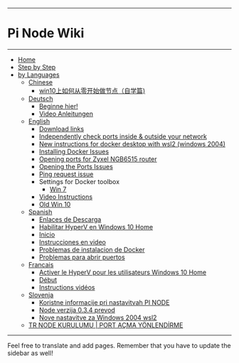 
***
# Pi Node Wiki
***


- [Home](Home)
- [Step by Step](https://github.com/pi-node/instructions/wiki/NODE-SETUP---STEP-BY-STEP-(Eng,-I,-NL))
- [by Languages](Domů)
  - [Chinese]((CN)-==-CHINESE（中文）==)
    - [win10上如何从零开始做节点（自学篇)]((CN)-win10上如何从零开始做节点（自学篇）)
  - [Deutsch]((DE)-====-DEUTSCH-====)
    - [Beginne hier!]((DE)-Anfang)
    - [Video Anleitungen]((DE)-Video-Instruktionen)
  - [English]((EN)-====-ENGLISH-====)
    - [Download links]((EN)-Download-links)
    - [Independently check ports inside & outside your network]((EN)-Independently-check-ports-inside-&-outside-your-network)
    - [New instructions for docker desktop with wsl2 (windows 2004)]((EN)-New-instructions-for-docker-desktop-with-wsl2-(windows-2004))
    - [Installing Docker Issues]((EN)-Installing-Docker-Issues)
    - [Opening ports for Zyxel NGB6515 router]((EN)-Opening-ports-for-Zyxel-NGB6515-router)
    - [Opening the Ports Issues]((EN)-Opening-the-Ports-Issues)
    - [Ping request issue]((EN)-Ping-request-issue)
    - Settings for Docker toolbox
      - [Win 7]((EN)-Settings-for-Docker-toolbox-winows-7-only)
    - [Video Instructions]((EN)-Video-Instructions)
    - [Old Win 10]((EN)-Windows-10-Home-Edition-OLD.-PLEASE-USE-NEW!!)
  - [Spanish]((ES)-====-SPANISH-====)
    - [Enlaces de Descarga]((ES)-Enlaces-de-Descarga)
    - [Habilitar HyperV en Windows 10 Home]((ES)-Habilitar-HyperV-en-Windows-10-Home)
    - [Inicio]((ES)-Inicio)
    - [Instrucciones en video]((ES)-Instrucciones-en-video)
    - [Problemas de instalacion de Docker]((ES)-Problemas-de-instalacion-de-Docker)
    - [Problemas para abrir puertos]((ES)-Problemas-para-abrir-puertos)
  - [Francais]((FR)-====-FRANCAIS-====)
    - [Activer le HyperV pour les utilisateurs Windows 10 Home]((FR)-Activer-le-HyperV-pour-les-utilisateurs-Windows-10-Home)
    - [Début]((FR)-Début)
    - [Instructions vidéos]((FR)-Instructions-vidéos)
  - [Slovenja]((SLO)-====-SLOVENIJA-====)
    - [Koristne informacije pri nastavitvah PI NODE]((SLO)-Koristne-informacije-pri-nastavitvah-PI-NODE)
    - [Node verzija 0.3.4 prevod]((SLO)-Node-verzija-0.3.4---prevod)
    - [Nove nastavitve za Windows 2004 wsl2]((SLO)-Nove-nastavitve-za-Windows-2004---wsl2)
  - [TR NODE KURULUMU | PORT AÇMA YÖNLENDİRME](%5BTR%5D-NODE-KURULUMU-%7C-PORT-AÇMA---YÖNLENDİRME)

***
Feel free to translate and add pages. Remember that you have to update the sidebar as well!